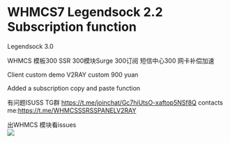 # WHMCS7 Legendsock 2.2 Subscription function

Legendsock 3.0

WHMCS 模板300 SSR 300模块Surge 300订阅 短信中心300 网卡补偿加速

Client custom demo
V2RAY custom 900 yuan

Added a subscription copy and paste function

有问题ISUSS TG群 https://t.me/joinchat/Gc7hiUtsO-xaftop5NSf8Q
contacts me:https://t.me/WHMCSSSRSSPANELV2RAY

出WHMCS 模块看issues  
![](https://user-images.githubusercontent.com/6214084/43682262-1329620a-98a2-11e8-8b4a-82f082e02d60.png)


